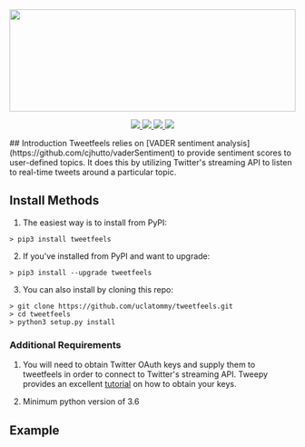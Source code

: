 <image src="https://uclatommy.github.io/tweetfeels/images/tweetfeels.svg" width="100%" height="180">
<p align="center">
<a href="https://travis-ci.org/uclatommy/tweetfeels">
    <image src="https://travis-ci.org/uclatommy/tweetfeels.svg?branch=master">
</a>
<a href="https://github.com/uclatommy/tweetfeels/issues">
     <img src="https://img.shields.io/github/issues/uclatommy/tweetfeels.svg">
</a>
<a href="https://www.python.org/">
     <img src="https://img.shields.io/badge/python-3.6%2B-blue.svg">
</a>
<a href="https://www.clahub.com/agreements/uclatommy/tweetfeels">
     <img src="https://img.shields.io/badge/CLA-open-brightgreen.svg">
</a>
</p>
## Introduction
Tweetfeels relies on [VADER sentiment analysis](https://github.com/cjhutto/vaderSentiment) to provide sentiment scores to user-defined topics. It does this by utilizing Twitter's streaming API to listen to real-time tweets around a particular topic.

## Install Methods
1. The easiest way is to install from PyPI:
```
> pip3 install tweetfeels
```
2. If you've installed from PyPI and want to upgrade:
```
> pip3 install --upgrade tweetfeels
```
3. You can also install by cloning this repo:
```
> git clone https://github.com/uclatommy/tweetfeels.git
> cd tweetfeels
> python3 setup.py install
```

### Additional Requirements
1. You will need to obtain Twitter OAuth keys and supply them to tweetfeels in order to connect to Twitter's streaming API. Tweepy provides an excellent [tutorial](http://tweepy.readthedocs.io/en/v3.5.0/auth_tutorial.html#auth-tutorial) on how to obtain your keys.

2. Minimum python version of 3.6

## Example
```python

```
